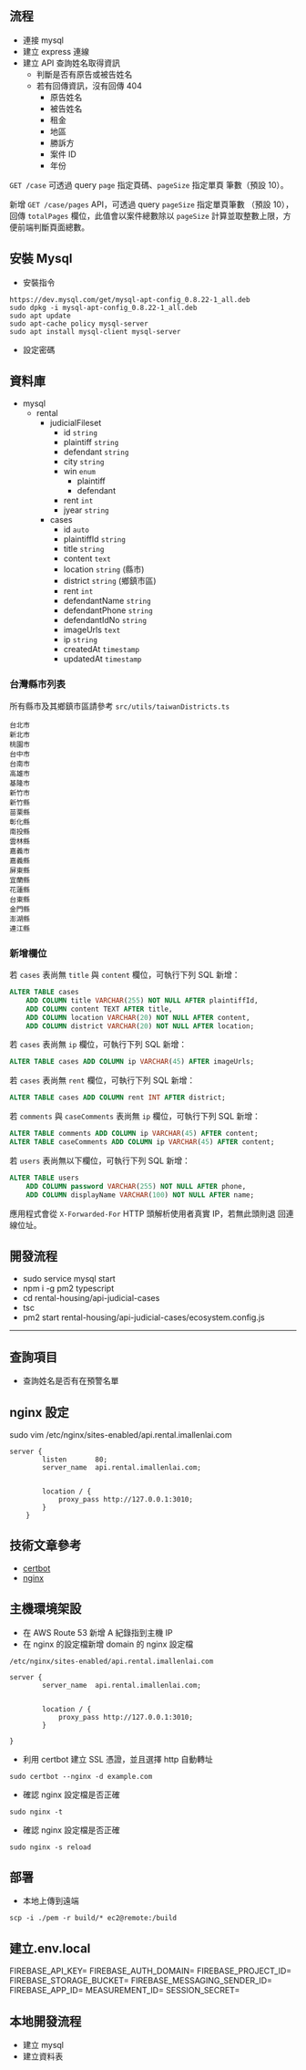 ## 流程

-   連接 mysql
-   建立 express 連線
-   建立 API 查詢姓名取得資訊
    -   判斷是否有原告或被告姓名
    -   若有回傳資訊，沒有回傳 404
        -   原告姓名
        -   被告姓名
        -   租金
        -   地區
        -   勝訴方
        -   案件 ID
        -   年份

`GET /case` 可透過 query `page` 指定頁碼、`pageSize` 指定單頁
筆數（預設 10）。

新增 `GET /case/pages` API，可透過 query `pageSize` 指定單頁筆數
（預設 10），回傳 `totalPages` 欄位，此值會以案件總數除以
`pageSize` 計算並取整數上限，方便前端判斷頁面總數。

## 安裝 Mysql

-   安裝指令

```
https://dev.mysql.com/get/mysql-apt-config_0.8.22-1_all.deb
sudo dpkg -i mysql-apt-config_0.8.22-1_all.deb
sudo apt update
sudo apt-cache policy mysql-server
sudo apt install mysql-client mysql-server
```

-   設定密碼

## 資料庫

-   mysql
    -   rental
        -   judicialFileset
            -   id `string`
            -   plaintiff `string`
            -   defendant `string`
            -   city `string`
            -   win `enum`
                -   plaintiff
                -   defendant
            -   rent `int`
            -   jyear `string`
        -   cases
            -   id `auto`
            -   plaintiffId `string`
            -   title `string`
            -   content `text`
            -   location `string` (縣市)
            -   district `string` (鄉鎮市區)
            -   rent `int`
            -   defendantName `string`
            -   defendantPhone `string`
            -   defendantIdNo `string`
            -   imageUrls `text`
            -   ip `string`
            -   createdAt `timestamp`
            -   updatedAt `timestamp`

### 台灣縣市列表

所有縣市及其鄉鎮市區請參考 `src/utils/taiwanDistricts.ts`

```
台北市
新北市
桃園市
台中市
台南市
高雄市
基隆市
新竹市
新竹縣
苗栗縣
彰化縣
南投縣
雲林縣
嘉義市
嘉義縣
屏東縣
宜蘭縣
花蓮縣
台東縣
金門縣
澎湖縣
連江縣
```

### 新增欄位

若 `cases` 表尚無 `title` 與 `content` 欄位，可執行下列 SQL 新增：

```sql
ALTER TABLE cases
    ADD COLUMN title VARCHAR(255) NOT NULL AFTER plaintiffId,
    ADD COLUMN content TEXT AFTER title,
    ADD COLUMN location VARCHAR(20) NOT NULL AFTER content,
    ADD COLUMN district VARCHAR(20) NOT NULL AFTER location;
```

若 `cases` 表尚無 `ip` 欄位，可執行下列 SQL 新增：

```sql
ALTER TABLE cases ADD COLUMN ip VARCHAR(45) AFTER imageUrls;
```

若 `cases` 表尚無 `rent` 欄位，可執行下列 SQL 新增：

```sql
ALTER TABLE cases ADD COLUMN rent INT AFTER district;
```

若 `comments` 與 `caseComments` 表尚無 `ip` 欄位，可執行下列 SQL 新增：

```sql
ALTER TABLE comments ADD COLUMN ip VARCHAR(45) AFTER content;
ALTER TABLE caseComments ADD COLUMN ip VARCHAR(45) AFTER content;
```

若 `users` 表尚無以下欄位，可執行下列 SQL 新增：

```sql
ALTER TABLE users
    ADD COLUMN password VARCHAR(255) NOT NULL AFTER phone,
    ADD COLUMN displayName VARCHAR(100) NOT NULL AFTER name;
```

應用程式會從 `X-Forwarded-For` HTTP 頭解析使用者真實 IP，若無此頭則退
回連線位址。

## 開發流程

-   sudo service mysql start
-   npm i -g pm2 typescript
-   cd rental-housing/api-judicial-cases
-   tsc
-   pm2 start rental-housing/api-judicial-cases/ecosystem.config.js

---

## 查詢項目

-   查詢姓名是否有在預警名單

## nginx 設定

sudo vim /etc/nginx/sites-enabled/api.rental.imallenlai.com

```
server {
        listen       80;
        server_name  api.rental.imallenlai.com;


        location / {
            proxy_pass http://127.0.0.1:3010;
        }
    }
```

## 技術文章參考

-   [certbot](https://www.digitalocean.com/community/tutorials/how-to-secure-nginx-with-let-s-encrypt-on-ubuntu-20-04)
-   [nginx](https://andy6804tw.github.io/2022/02/27/nginx-tutorial/)

## 主機環境架設

-   在 AWS Route 53 新增 A 紀錄指到主機 IP
-   在 nginx 的設定檔新增 domain 的 nginx 設定檔

`/etc/nginx/sites-enabled/api.rental.imallenlai.com`

```
server {
        server_name  api.rental.imallenlai.com;


        location / {
            proxy_pass http://127.0.0.1:3010;
        }

}
```

-   利用 certbot 建立 SSL 憑證，並且選擇 http 自動轉址

```
sudo certbot --nginx -d example.com
```

-   確認 nginx 設定檔是否正確

```
sudo nginx -t
```

-   確認 nginx 設定檔是否正確

```
sudo nginx -s reload
```

## 部署

-   本地上傳到遠端

```
scp -i ./pem -r build/* ec2@remote:/build
```

## 建立.env.local

FIREBASE_API_KEY=
FIREBASE_AUTH_DOMAIN=
FIREBASE_PROJECT_ID=
FIREBASE_STORAGE_BUCKET=
FIREBASE_MESSAGING_SENDER_ID=
FIREBASE_APP_ID=
MEASUREMENT_ID=
SESSION_SECRET=

## 本地開發流程
- 建立 mysql
- 建立資料表